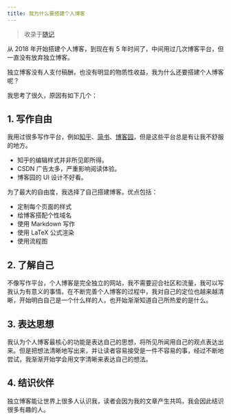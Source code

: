 ```yaml
---
title: 我为什么要搭建个人博客
---
```


> 收录于[随记](/note/)

从 2018 年开始搭建个人博客，到现在有 5 年时间了，中间用过几次博客平台，但一直没有放弃独立博客。

独立博客没有人支付稿酬，也没有明显的物质性收益，我为什么还要搭建个人博客呢？

我思考了很久，原因有如下几个：

## 1. 写作自由

我用过很多写作平台，例如[知乎](https://www.zhihu.com/people/professordeng)、[简书](https://www.jianshu.com/u/457d7b6a84ec)、[博客园](https://www.cnblogs.com/professordeng)，但是这些平台总是有让我不舒服的地方。

- 知乎的编辑样式并非所见即所得。
- CSDN 广告太多，严重影响阅读体验。
- 博客园的 UI 设计不好看。

为了最大的自由度，我选择了自己搭建博客。优点包括：

- 定制每个页面的样式
- 给博客搭配个性域名
- 使用 Markdown 写作
- 使用 LaTeX 公式渲染
- 使用流程图

## 2. 了解自己

不像写作平台，个人博客是完全独立的网站，我不需要迎合社区和流量，我可以写我认为有意义的事情。在不断完善个人博客的过程中，我对自己的定位也越来越清晰，开始明白自己是一个什么样的人，也开始渐渐知道自己所热爱的是什么。

## 3. 表达思想

我认为个人博客最核心的功能是表达自己的思想，将所见所闻用自己的观点表达出来。但是把想法清晰地写出来，并让读者容易接受是一件不容易的事，经过不断地尝试，我渐渐开始学会用文字清晰来表达自己的想法。

## 4. 结识伙伴

独立博客能让世界上很多人认识我，读者会因为我的文章产生共鸣，我会因此结识很多有趣的人。





